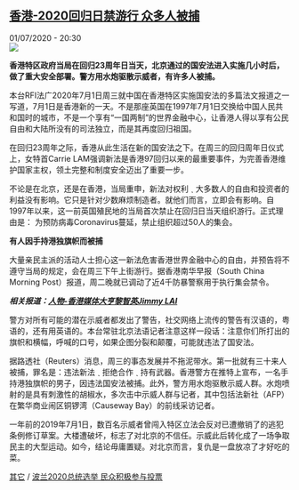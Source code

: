 <!--1593633305000-->
[香港-2020回归日禁游行 众多人被捕](http://www.rfi.fr//cn/%E6%B8%AF%E6%BE%B3%E5%8F%B0/20200701-rfi-%E6%B3%95%E5%B9%BF-%E5%B0%BC%E5%8F%A4%E6%8B%89-%E9%A6%99%E6%B8%AF-2020%E5%9B%9E%E5%BD%92%E6%97%A5%E7%A6%81%E6%B8%B8%E8%A1%8C%E4%BC%97%E5%A4%9A%E4%BA%BA%E8%A2%AB%E6%8D%95)
------

<div>01/07/2020 - 20:30</div><img src="https://s.rfi.fr/media/display/bd94f864-bb76-11ea-867c-005056a964fe/w:310/p:16x9/hong-kong-manifestation-loi-securite_0.jpg"><p><strong>香港特区政府当局在回归23周年日当天，北京通过的国安法进入实施几小时后，做了重大安全部署。警方用水炮驱散示威者，有许多人被捕。</strong></p><div class="t-content__body u-clearfix"><div class="m-interstitial"></div><p>本台RFI法广2020年7月1日周三就中国在香港特区实施国安法的多篇法文报道之一写道，7月1日是香港新的一天。不是那座英国在1997年7月1日交换给中国人民共和国时的城市，不是一个享有“一国两制”的世界金融中心，让香港人得以享有公民自由和大陆所没有的司法独立，而是其再度回归祖国。</p><p>在回归23周年之际，香港从此生活在新的国安法之下。在周三的回归周年日仪式上，女特首Carrie LAM强调新法是香港97回归以来的最重要事件，为完善香港维护国家主权，领土完整和制度安全迈出了重要一步。</p><p>不论是在北京，还是在香港，当局重申，新法对权利 ˎ 大多数人的自由和投资者的利益没有影响。它只是针对少数麻烦制造者。就他们而言，立即会有影响。自1997年以来，这一前英国殖民地的当局首次禁止在回归日当天组织游行。正式理由是： 为预防病毒Coronavirus蔓延，禁止组织超过50人的集会。</p><p><strong>有人因手持港独旗帜而被捕</strong></p><p>大量亲民主派的活动人士担心这一新法危害香港世界金融中心的自由，并预告将不遵守当局的规定，会在周三下午上街游行。据香港南华早报（South China Morning Post）报道，周二晚就已调动了近4千防暴警察用于执行集会禁令。</p><p><strong><em>相关报道：<a target="_blank" href="http://www.rfi.fr/cn/港澳台/20200506-rfi-法广-中国-北京-政治-香港-媒体-黎智英-hongkong-chine-jimmy-lai">人物-香港媒体大亨黎智英Jimmy LAI</a></em></strong></p><p>警方对所有可能的潜在示威者都发出了警告，社交网络上流传的警告有汉语的，粤语的，还有用英语的。本台常驻北京法语记者注意这样一段话：注意你们所打出的旗帜和横幅，呼喊的口号，如果企图分裂和颠覆，可能就违法了国安法。</p><p>据路透社（Reuters）消息，周三的事态发展并不拖泥带水。第一批就有三十来人被捕，罪名是：违法新法 ˎ 拒绝合作 ˎ 持有武器。香港警方在推特上宣布，一名手持港独旗帜的男子，因违法国安法被捕。此外，警方用水炮驱散示威人群。水炮喷射的是具有刺激性的胡椒水，多次击中示威人群与记者，其中包括法新社（AFP）在繁华商业闹区铜锣湾（Causeway Bay）的前线采访记者。</p><p>一年前的2019年7月1日，数百名示威者曾闯入特区立法会反对已遭撤销了的逃犯条例修订草案。大楼遭破坏，标志了对北京的不信任。示威此后转化成了一场争取民主的大型运动。如今，结论毋庸置疑。对北京而言，复仇是一盘放凉了才好吃的菜。</p><p><a target="_blank" href="http://www.rfi.fr/tw/尼古拉">其它</a> / <a target="_blank" href="http://www.rfi.fr/cn/政治/20200628-rfi-法广-尼古拉-波兰2020总统选举-民众积极参与投票">波兰2020总统选举 民众积极参与投票</a></p><div class="o-self-promo o-self-promo--nl o-self-promo--hidden" data-selfpromo-newsletter></div><div class="o-self-promo o-self-promo--app o-self-promo--hidden" data-selfpromo-app></div></div>
